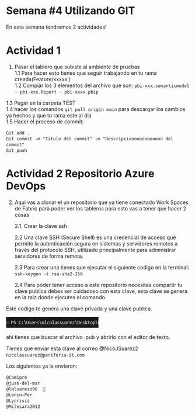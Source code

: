 # Semana #4 Utilizando GIT

En esta semana tendremos 2 actividades!

# Actividad 1

1.  Pasar el tablero que subiste al ambiente de pruebas\
    1.1 Para hacer esto tienes que seguir trabajando en tu rama creada(Feature/xxxxx )\
    1.2 Compiar los 3 elementos del archivo que son:
    `pbi-xxx.semanticmodel - pbi-xxx.Report - pbi-xxxx.pbip`

1.3 Pegar en la carpeta TEST \
1.4 hacer los comandos `git pull origin main` para descargar los cambios ya hechos y que tu rama este al dia\
1.5 Hacer el proceso de commit:

```
Git add .
Git commit -m "Titulo del commit" -m "Descripcioooooooooooon del commit"
Git push
```

# Actividad 2 Repositorio Azure DevOps

2.  Aqui vas a clonar el un repositorio que ya tiene conectado Work Spaces de Fabric para poder ver los tableros para esto vas a tener que hacer 2 cosas

    2.1. Crear la clave ssh

    2.2 Una clave SSH (Secure Shell) es una credencial de acceso que permite la autenticación segura en sistemas y servidores remotos a través del protocolo SSH, utilizado principalmente para administrar servidores de forma remota.

    2.3 Para crear una tienes que ejecutar el siguiente codigo en la terminal: `ssh-keygen -t rsa-sha2-256`

    2.4 Para poder tener acceso a este repositorio necesitas compartir tu clave publica debes ser cuidadoso con esta clave, esta clave se genera en la raiz donde ejecutes el comando

Este codigo te genera una clave privada y una clave publica.

![alt text](image-1.png)

ahi tienes que buscar el archivo .pub y abrirlo con el editor de texto,

Tienes que enviar esta clave al correo @NicoJSuarez2 `nicolassuarez@periferia-it.com`

Los siguientes ya la enviaron:

    @Camipre
    @juan-del-mar
    @lalvarezo96  🥇
    @Lenin-Per
    @Lycrisiz
    @Milesara2012
